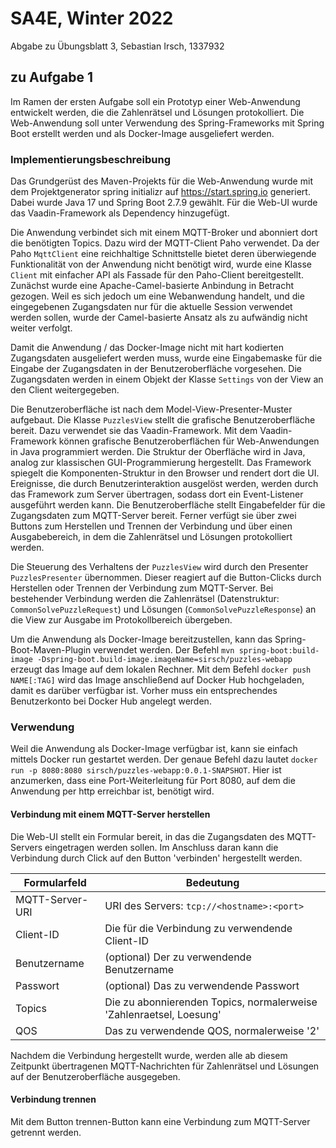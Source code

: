 # SA4E, Winter 2022

Abgabe zu Übungsblatt 3, Sebastian Irsch, 1337932

## zu Aufgabe 1

Im Ramen der ersten Aufgabe soll ein Prototyp einer Web-Anwendung entwickelt werden, die die
Zahlenrätsel und Lösungen protokolliert. Die Web-Anwendung soll unter Verwendung des
Spring-Frameworks mit Spring Boot erstellt werden und als Docker-Image ausgeliefert werden.

### Implementierungsbeschreibung

Das Grundgerüst des Maven-Projekts für die Web-Anwendung wurde mit dem Projektgenerator
spring initializr auf https://start.spring.io generiert. Dabei wurde Java 17 und Spring Boot 2.7.9
gewählt. Für die Web-UI wurde das Vaadin-Framework als Dependency hinzugefügt.

Die Anwendung verbindet sich mit einem MQTT-Broker und abonniert dort die benötigten Topics. Dazu
wird der MQTT-Client Paho verwendet. Da der Paho `MqttClient` eine reichhaltige Schnittstelle bietet
deren überwiegende Funktionalität von der Anwendung nicht benötigt wird, wurde eine Klasse `Client`
mit einfacher API als Fassade für den Paho-Client bereitgestellt. Zunächst wurde eine
Apache-Camel-basierte Anbindung in Betracht gezogen. Weil es sich jedoch um eine Webanwendung
handelt, und die eingegebenen Zugangsdaten nur für die aktuelle Session verwendet werden sollen,
wurde der Camel-basierte Ansatz als zu aufwändig nicht weiter verfolgt.

Damit die Anwendung / das Docker-Image nicht mit hart kodierten Zugangsdaten ausgeliefert werden
muss, wurde eine Eingabemaske für die Eingabe der Zugangsdaten in der Benutzeroberfläche vorgesehen.
Die Zugangsdaten werden in einem Objekt der Klasse `Settings` von der View an den Client
weitergegeben.

Die Benutzeroberfläche ist nach dem Model-View-Presenter-Muster aufgebaut. Die Klasse `PuzzlesView`
stellt die grafische Benutzeroberfläche bereit. Dazu verwendet sie das Vaadin-Framework. Mit dem
Vaadin-Framework können grafische Benutzeroberflächen für Web-Anwendungen in Java programmiert
werden. Die Struktur der Oberfläche wird in Java, analog zur klassischen GUI-Programmierung
hergestellt. Das Framework spiegelt die Komponenten-Struktur in den Browser und rendert dort die UI.
Ereignisse, die durch Benutzerinteraktion ausgelöst werden, werden durch das Framework zum Server
übertragen, sodass dort ein Event-Listener ausgeführt werden kann. Die Benutzeroberfläche stellt
Eingabefelder für die Zugangsdaten zum MQTT-Server bereit. Ferner verfügt sie über zwei Buttons
zum Herstellen und Trennen der Verbindung und über einen Ausgabebereich, in dem die Zahlenrätsel und
Lösungen protokolliert werden.

Die Steuerung des Verhaltens der `PuzzlesView` wird durch den Presenter `PuzzlesPresenter`
übernommen. Dieser reagiert auf die Button-Clicks durch Herstellen oder Trennen der Verbindung zum
MQTT-Server. Bei bestehender Verbindung werden die Zahlenrätsel (Datenstruktur:
`CommonSolvePuzzleRequest`) und Lösungen (`CommonSolvePuzzleResponse`) an die View zur Ausgabe im
Protokollbereich übergeben.

Um die Anwendung als Docker-Image bereitzustellen, kann das Spring-Boot-Maven-Plugin verwendet
werden. Der Befehl
`mvn spring-boot:build-image -Dspring-boot.build-image.imageName=sirsch/puzzles-webapp` erzeugt das
Image auf dem lokalen Rechner. Mit dem Befehl `docker push NAME[:TAG]` wird das Image anschließend
auf Docker Hub hochgeladen, damit es darüber verfügbar ist. Vorher muss ein entsprechendes
Benutzerkonto bei Docker Hub angelegt werden.

### Verwendung

Weil die Anwendung als Docker-Image verfügbar ist, kann sie einfach mittels Docker run gestartet
werden. Der genaue Befehl dazu lautet
`docker run -p 8080:8080 sirsch/puzzles-webapp:0.0.1-SNAPSHOT`. Hier ist anzumerken, dass eine
Port-Weiterleitung für Port 8080, auf dem die Anwendung per http erreichbar ist, benötigt wird.

#### Verbindung mit einem MQTT-Server herstellen
Die Web-UI stellt ein Formular bereit, in das die Zugangsdaten des MQTT-Servers eingetragen werden
sollen. Im Anschluss daran kann die Verbindung durch Click auf den Button 'verbinden' hergestellt
werden.

| Formularfeld    | Bedeutung                                                           |
|-----------------|---------------------------------------------------------------------|
| MQTT-Server-URI | URI des Servers: `tcp://<hostname>:<port>`                          |
| Client-ID       | Die für die Verbindung zu verwendende Client-ID                     |
| Benutzername    | (optional) Der zu verwendende Benutzername                          |
| Passwort        | (optional) Das zu verwendende Passwort                              |
| Topics          | Die zu abonnierenden Topics, normalerweise 'Zahlenraetsel, Loesung' |
| QOS             | Das zu verwendende QOS, normalerweise '2'                           |

Nachdem die Verbindung hergestellt wurde, werden alle ab diesem Zeitpunkt übertragenen
MQTT-Nachrichten für Zahlenrätsel und Lösungen auf der Benutzeroberfläche ausgegeben.

#### Verbindung trennen

Mit dem Button trennen-Button kann eine Verbindung zum MQTT-Server getrennt werden.
